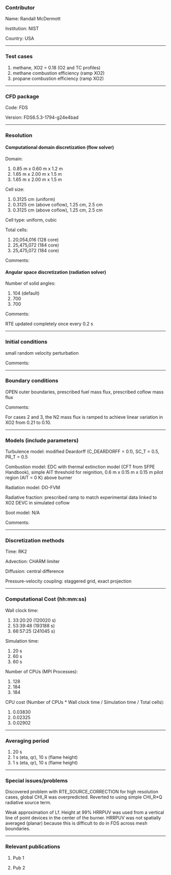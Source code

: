 
### Contributor
Name: Randall McDermott

Institution: NIST

Country: USA

------------------

### Test cases

1. methane, XO2 = 0.18 (O2 and TC profiles)
2. methane combustion efficiency (ramp XO2)
3. propane combustion efficiency (ramp XO2)

------------------

### CFD package
Code: FDS

Version: FDS6.5.3-1794-g24e4bad

------------------

### Resolution

#### Computational domain discretization (flow solver)
Domain:

1. 0.85 m x 0.60 m x 1.2 m
2. 1.65 m x 2.00 m x 1.5 m
3. 1.65 m x 2.00 m x 1.5 m

Cell size:

1. 0.3125 cm (uniform)
2. 0.3125 cm (above coflow), 1.25 cm, 2.5 cm
2. 0.3125 cm (above coflow), 1.25 cm, 2.5 cm

Cell type: uniform, cubic

Total cells:

1. 20,054,016 (128 core)
2. 25,475,072 (184 core)
3. 25,475,072 (184 core)

Comments:

#### Angular space discretization (radiation solver)
Number of solid angles:

1. 104 (default)
2. 700
3. 700

Comments:

RTE updated completely once every 0.2 s

------------------

### Initial conditions

small random velocity perturbation

Comments:

------------------

### Boundary conditions
OPEN outer boundaries, prescribed fuel mass flux, prescribed coflow mass flux

Comments:

For cases 2 and 3, the N2 mass flux is ramped to achieve linear variation in XO2 from 0.21 to 0.10.

------------------

### Models (include parameters)

Turbulence model: modified Deardorff (C_DEARDORFF = 0.1), SC_T = 0.5, PR_T = 0.5

Combustion model: EDC with thermal extinction model (CFT from SFPE Handbook), simple AIT threshold for reignition, 0.6 m x 0.15 m x 0.15 m pilot region (AIT = 0 K) above burner

Radiation model: DO-FVM

Radiative fraction: prescribed ramp to match experimental data linked to XO2 DEVC in simulated coflow

Soot model: N/A

Comments:

------------------

### Discretization methods
Time: RK2

Advection: CHARM limiter

Diffusion: central difference

Pressure-velocity coupling: staggered grid, exact projection

------------------

### Computational Cost (hh:mm:ss)
Wall clock time:
1. 33:20:20 (120020 s)
2. 53:39:48 (193188 s)
3. 66:57:25 (241045 s)

Simulation time:
1. 20 s
2. 60 s
3. 60 s

Number of CPUs (MPI Processes):
1. 128
2. 184
3. 184

CPU cost (Number of CPUs * Wall clock time / Simulation time / Total cells):
1. 0.03830
2. 0.02325
3. 0.02902

------------------

### Averaging period
1. 20 s
2. 1 s (eta, qr), 10 s (flame height)
3. 1 s (eta, qr), 10 s (flame height)

------------------

### Special issues/problems

Discovered problem with RTE_SOURCE_CORRECTION for high resolution cases, global CHI_R was overpredicted.  Reverted to using simple CHI_R*Q radiative source term.

Weak approximation of Lf.  Height at 99% HRRPUV was used from a vertical line of point devices in the center of the burner. HRRPUV was not spatially averaged (planar) because this is difficult to do in FDS across mesh boundaries.

------------------

### Relevant publications
1. Pub 1

2. Pub 2
